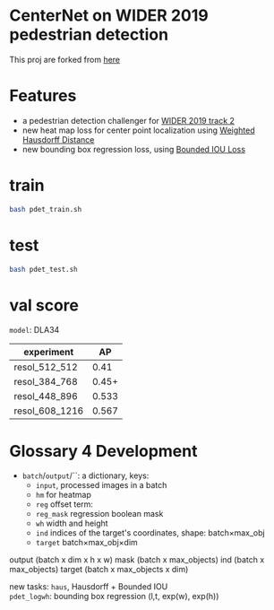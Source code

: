 # CenterNet on WIDER 2019 pedestrian detection
This proj are forked from [here](https://github.com/xingyizhou/CenterNet)

# Features  
- a pedestrian detection challenger for [WIDER 2019 track 2](https://competitions.codalab.org/competitions/22852#results)
- new heat map loss for center point localization 
using [Weighted Hausdorff Distance](https://arxiv.org/pdf/1806.07564.pdf)
- new bounding box regression loss, 
using [Bounded IOU Loss](http://openaccess.thecvf.com/content_cvpr_2018/papers/Tychsen-Smith_Improving_Object_Localization_CVPR_2018_paper.pdf)

# train

```bash
bash pdet_train.sh
```
# test
```bash
bash pdet_test.sh
```

# val score

`model`: DLA34

|  experiment  |  AP |
|--------------|-----|
|resol_512_512 |0.41 |
|resol_384_768 |0.45+|
|resol_448_896 |0.533|
|resol_608_1216|0.567|

# Glossary 4 Development
- `batch`/`output`/``: a dictionary, keys: 
    + `input`, processed images in a batch
    + `hm` for heatmap
    + `reg` offset term: 
    + `reg_mask` regression boolean mask
    + `wh` width and height
    + `ind` indices of the target's coordinates, shape: batch×max_obj
    + `target` batch×max_obj×dim
    
output (batch x dim x h x w)
      mask (batch x max_objects)
      ind (batch x max_objects)
      target (batch x max_objects x dim)
      
new tasks: 
    `haus`, Hausdorff + Bounded IOU  
    `pdet_logwh`: bounding box regression (l,t, exp(w), exp(h))

